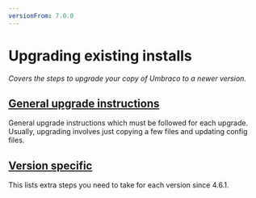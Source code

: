 ```yaml
---
versionFrom: 7.0.0
---
```


# Upgrading existing installs

_Covers the steps to upgrade your copy of Umbraco to a newer version._

## [General upgrade instructions](general.md)
General upgrade instructions which must be followed for each upgrade. Usually, upgrading involves just copying a few files and updating config files.

## [Version specific](version-specific.md)
This lists extra steps you need to take for each version since 4.6.1.
